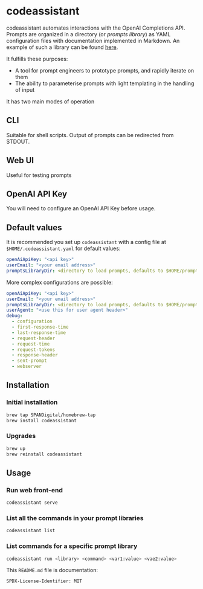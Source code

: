 # codeassistant

codeassistant automates interactions with the OpenAI Completions API. 
Prompts are organized in a directory (or _prompts library_) as YAML configuration files with documentation implemented in Markdown.
An example of such a library can be found [here](https://github.com/SPANDigital/prompts-library).

It fulfills these purposes:

- A tool for prompt engineers to prototype prompts, and rapidly iterate on them
- The ability to parameterise prompts with light templating in the handling of input

It has two main modes of operation

## CLI
  
  Suitable for shell scripts. Output of prompts can be redirected from STDOUT.

## Web UI

  Useful for testing prompts

## OpenAI API Key

You will need to configure an OpenAI API Key before usage.

## Default values

It is recommended you set up `codeassistant` with a config file at `$HOME/.codeassistant.yaml` for default values:

```yaml
openAiApiKey: "<api key>"
userEmail: "<your email address>"
promptsLibraryDir: <directory to load prompts, defaults to $HOME/prompts-library>
```

More complex configurations are possible:

```yaml
openAiApiKey: "<api key>"
userEmail: "<your email address>"
promptsLibraryDir: <directory to load prompts, defaults to $HOME/prompts-library>
userAgent: "<use this for user agent header>"
debug:
  - configuration
  - first-response-time
  - last-response-time
  - request-header
  - request-time
  - request-tokens
  - response-header
  - sent-prompt
  - webserver
```

## Installation

### Initial installation

```bash
brew tap SPANDigital/homebrew-tap
brew install codeassistant
```

### Upgrades

```bash
brew up
brew reinstall codeassistant
```

## Usage

### Run web front-end

```bash
codeassistant serve
```

### List all the commands in your prompt libraries

```bash
codeassistant list
```

### List commands for a specific prompt library

```bash
codeassistant run <library> <command> <var1:value> <vae2:value>
```

This `README.md` file is documentation:

`SPDX-License-Identifier: MIT`
